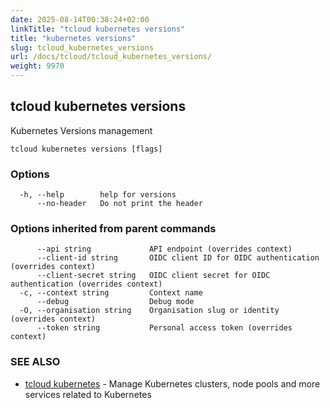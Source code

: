 ```yaml
---
date: 2025-08-14T00:38:24+02:00
linkTitle: "tcloud kubernetes versions"
title: "kubernetes versions"
slug: tcloud_kubernetes_versions
url: /docs/tcloud/tcloud_kubernetes_versions/
weight: 9970
---
```

## tcloud kubernetes versions

Kubernetes Versions management

```
tcloud kubernetes versions [flags]
```

### Options

```
  -h, --help        help for versions
      --no-header   Do not print the header
```

### Options inherited from parent commands

```
      --api string             API endpoint (overrides context)
      --client-id string       OIDC client ID for OIDC authentication (overrides context)
      --client-secret string   OIDC client secret for OIDC authentication (overrides context)
  -c, --context string         Context name
      --debug                  Debug mode
  -O, --organisation string    Organisation slug or identity (overrides context)
      --token string           Personal access token (overrides context)
```

### SEE ALSO

* [tcloud kubernetes](/docs/tcloud/tcloud_kubernetes/)	 - Manage Kubernetes clusters, node pools and more services related to Kubernetes

